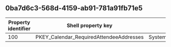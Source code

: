 ## 0ba7d6c3-568d-4159-ab91-781a91fb71e5

Property identifier | Shell property key | Shell name | Alias
--- | --- | --- | ---
100 | PKEY_Calendar_RequiredAttendeeAddresses | System.Calendar.RequiredAttendeeAddresses | 

